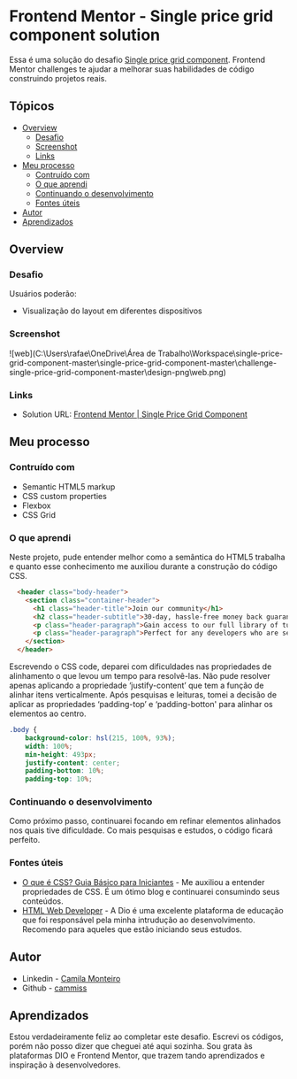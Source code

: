 

# Frontend Mentor - Single price grid component solution

Essa é uma solução do desafio [Single price grid component](https://www.frontendmentor.io/challenges/single-price-grid-component-5ce41129d0ff452fec5abbbc). Frontend Mentor challenges te ajudar a melhorar suas habilidades de código construindo projetos reais. 

## Tópicos

- [Overview](#overview)
  - [Desafio](#desafio)
  - [Screenshot](#screenshot)
  - [Links](#links)
- [Meu processo](#meu-processo)
  - [Contruído com](#contruído-com)
  - [O que aprendi](#o-que-aprendi)
  - [Continuando o desenvolvimento](#continuando-o-desenvolvimento)
  - [Fontes úteis](#fontes-uteis)
- [Autor](#autor)
- [Aprendizados](#aprendizados)

## Overview

### Desafio

Usuários poderão:

- Visualização do layout em diferentes dispositivos

### Screenshot

![web](C:\Users\rafae\OneDrive\Área de Trabalho\Workspace\single-price-grid-component-master\single-price-grid-component-master\challenge-single-price-grid-component-master\design-png\web.png)

### Links

- Solution URL: [Frontend Mentor | Single Price Grid Component](file:///C:/Users/rafae/OneDrive/%C3%81rea%20de%20Trabalho/Workspace/single-price-grid-component-master/single-price-grid-component-master/Nova%20pasta/index.html)

## Meu processo

### Contruído com

- Semantic HTML5 markup
- CSS custom properties
- Flexbox
- CSS Grid

### O que aprendi

Neste projeto, pude entender melhor como a semântica do HTML5 trabalha e quanto esse conhecimento me auxiliou durante a construção do código CSS.

```html
  <header class="body-header">
    <section class="container-header">
      <h1 class="header-title">Join our community</h1>
      <h2 class="header-subtitle">30-day, hassle-free money back guarantee</h2>
      <p class="header-paragraph">Gain access to our full library of tutorials along with expert code reviews.</p>
      <p class="header-paragraph">Perfect for any developers who are serious about honing their skills.</p>
    </section>
  </header>
```
Escrevendo o CSS code, deparei com dificuldades nas propriedades de alinhamento o que levou um tempo para resolvê-las. Não pude resolver apenas aplicando a propriedade ‘justify-content’ que tem a função de alinhar itens verticalmente. Após pesquisas e leituras, tomei a decisão de aplicar as propriedades ‘padding-top’ e ‘padding-botton' para alinhar os elementos ao centro.

```css
.body {
    background-color: hsl(215, 100%, 93%);
    width: 100%;
    min-height: 493px;
    justify-content: center;
    padding-bottom: 10%;
    padding-top: 10%;
```
### Continuando o desenvolvimento

Como próximo passo, continuarei focando em refinar elementos alinhados nos quais tive dificuldade. Co mais pesquisas e estudos, o código ficará perfeito.

### Fontes úteis

- [O que é CSS? Guia Básico para Iniciantes](https://www.hostinger.com.br/tutoriais/o-que-e-css-guia-basico-de-css) - Me auxiliou a entender propriedades de CSS. É um ótimo blog e continuarei consumindo seus conteúdos.
- [HTML Web Developer](https://web.digitalinnovation.one/track/html-web-developer) - A Dio é uma excelente plataforma de educação que foi responsável pela minha intrudução ao desenvolvimento. Recomendo para aqueles que estão iniciando seus estudos.

## Autor

- Linkedin - [Camila Monteiro](https://www.linkedin.com/in/camila-monteiro-36ba9b93/)
- Github - [cammiss](https://github.com/cammiss)

## Aprendizados

Estou verdadeiramente feliz ao completar este desafio. Escrevi os códigos, porém não posso dizer que cheguei até aqui sozinha. Sou grata às plataformas DIO e Frontend Mentor, que trazem tando aprendizados e inspiração à desenvolvedores.